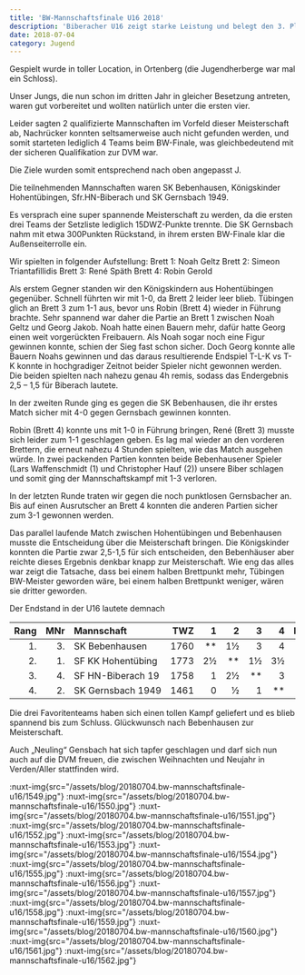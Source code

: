 ```yaml
---
title: 'BW-Mannschaftsfinale U16 2018'
description: 'Biberacher U16 zeigt starke Leistung und belegt den 3. Platz beim BW-Finale.'
date: 2018-07-04
category: Jugend
---
```


Gespielt wurde in toller Location, in Ortenberg (die Jugendherberge war mal ein Schloss).

Unser Jungs, die nun schon im dritten Jahr in gleicher Besetzung antreten, waren gut vorbereitet und wollten natürlich unter die ersten vier.

Leider sagten 2 qualifizierte Mannschaften im Vorfeld dieser Meisterschaft ab, Nachrücker konnten seltsamerweise auch nicht gefunden werden, und somit starteten lediglich 4 Teams beim BW-Finale, was gleichbedeutend mit der sicheren Qualifikation zur DVM war.

Die Ziele wurden somit entsprechend nach oben angepasst J.

Die teilnehmenden Mannschaften waren SK Bebenhausen, Königskinder Hohentübingen, Sfr.HN-Biberach und SK Gernsbach 1949.

Es versprach eine super spannende Meisterschaft zu werden, da die ersten drei Teams der Setzliste lediglich 15DWZ-Punkte trennte. Die SK Gernsbach nahm mit etwa 300Punkten Rückstand, in ihrem ersten BW-Finale klar die Außenseiterrolle ein.

Wir spielten in folgender Aufstellung:
Brett 1: Noah Geltz
Brett 2: Simeon Triantafillidis
Brett 3: René Späth
Brett 4: Robin Gerold

Als erstem Gegner standen wir den Königskindern aus Hohentübingen gegenüber. Schnell führten wir mit 1-0, da Brett 2 leider leer blieb. Tübingen glich an Brett 3 zum 1-1 aus, bevor uns Robin (Brett 4) wieder in Führung brachte. Sehr spannend war daher die Partie an Brett 1 zwischen Noah Geltz und Georg Jakob. Noah hatte einen Bauern mehr, dafür hatte Georg einen weit vorgerückten Freibauern. Als Noah sogar noch eine Figur gewinnen konnte, schien der Sieg fast schon sicher. Doch Georg konnte alle Bauern Noahs gewinnen und das daraus resultierende Endspiel T-L-K vs T-K konnte in hochgradiger Zeitnot beider Spieler nicht gewonnen werden. Die beiden spielten nach nahezu genau 4h remis, sodass das Endergebnis 2,5 – 1,5 für Biberach lautete.

In der zweiten Runde ging es gegen die SK Bebenhausen, die ihr erstes Match sicher mit 4-0 gegen Gernsbach gewinnen konnten.

Robin (Brett 4) konnte uns mit 1-0 in Führung bringen, René (Brett 3) musste sich leider zum 1-1 geschlagen geben. Es lag mal wieder an den vorderen Brettern, die erneut nahezu 4 Stunden spielten, wie das Match ausgehen würde. In zwei packenden Partien konnten beide Bebenhausener Spieler (Lars Waffenschmidt (1) und Christopher Hauf (2)) unsere Biber schlagen und somit ging der Mannschaftskampf mit 1-3 verloren.

In der letzten Runde traten wir gegen die noch punktlosen Gernsbacher an. Bis auf einen Ausrutscher an Brett 4 konnten die anderen Partien sicher zum 3-1 gewonnen werden.

Das parallel laufende Match zwischen Hohentübingen und Bebenhausen musste die Entscheidung über die Meisterschaft bringen. Die Königskinder konnten die Partie zwar 2,5-1,5 für sich entscheiden, den Bebenhäuser aber reichte dieses Ergebnis denkbar knapp zur Meisterschaft. Wie eng das alles war zeigt die Tatsache, dass bei einem halben Brettpunkt mehr, Tübingen BW-Meister geworden wäre, bei einem halben Brettpunkt weniger, wären sie dritter geworden.

Der Endstand in der U16 lautete demnach

| Rang |  MNr | Mannschaft                  |  TWZ |    1 |    2 |    3 |    4 |    Man.Pkt.     | Brt.P |
| ---: | ---: | :-------------------------- | ---: | ---: | ---: | ---: | ---: | :-------------: | -----: |
|   1. |   3. | SK&nbsp;Bebenhausen         | 1760 |   ** |   1½ |    3 |    4 | 4&nbsp;–&nbsp;2 | 8.5   |
|   2. |   1. | SF&nbsp;KK&nbsp;Hohentübing | 1773 |   2½ |   ** |   1½ |   3½ | 4&nbsp;–&nbsp;2 | 7.5   |
|   3. |   4. | SF&nbsp;HN-Biberach&nbsp;19 | 1758 |    1 |   2½ |   ** |    3 | 4&nbsp;–&nbsp;2 | 6.5   |
|   4. |   2. | SK&nbsp;Gernsbach&nbsp;1949 | 1461 |    0 |    ½ |    1 |   ** | 0&nbsp;–&nbsp;6 | 1.5   |

Die drei Favoritenteams haben sich einen tollen Kampf geliefert und es blieb spannend bis zum Schluss. Glückwunsch nach Bebenhausen zur Meisterschaft.

Auch „Neuling“ Gensbach hat sich tapfer geschlagen und darf sich nun auch auf die DVM freuen, die zwischen Weihnachten und Neujahr in Verden/Aller stattfinden wird.

:nuxt-img{src="/assets/blog/20180704.bw-mannschaftsfinale-u16/1549.jpg"}
:nuxt-img{src="/assets/blog/20180704.bw-mannschaftsfinale-u16/1550.jpg"}
:nuxt-img{src="/assets/blog/20180704.bw-mannschaftsfinale-u16/1551.jpg"}
:nuxt-img{src="/assets/blog/20180704.bw-mannschaftsfinale-u16/1552.jpg"}
:nuxt-img{src="/assets/blog/20180704.bw-mannschaftsfinale-u16/1553.jpg"}
:nuxt-img{src="/assets/blog/20180704.bw-mannschaftsfinale-u16/1554.jpg"}
:nuxt-img{src="/assets/blog/20180704.bw-mannschaftsfinale-u16/1555.jpg"}
:nuxt-img{src="/assets/blog/20180704.bw-mannschaftsfinale-u16/1556.jpg"}
:nuxt-img{src="/assets/blog/20180704.bw-mannschaftsfinale-u16/1557.jpg"}
:nuxt-img{src="/assets/blog/20180704.bw-mannschaftsfinale-u16/1558.jpg"}
:nuxt-img{src="/assets/blog/20180704.bw-mannschaftsfinale-u16/1559.jpg"}
:nuxt-img{src="/assets/blog/20180704.bw-mannschaftsfinale-u16/1560.jpg"}
:nuxt-img{src="/assets/blog/20180704.bw-mannschaftsfinale-u16/1561.jpg"}
:nuxt-img{src="/assets/blog/20180704.bw-mannschaftsfinale-u16/1562.jpg"}
